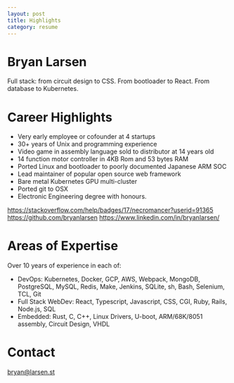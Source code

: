 ```yaml
---
layout: post
title: Highlights
category: resume
---
```

# Bryan Larsen

Full stack: from circuit design to CSS.  From bootloader to React.  From database to Kubernetes.

# Career Highlights

- Very early employee or cofounder at 4 startups
- 30+ years of Unix and programming experience
- Video game in assembly language sold to distributor at 14 years old
- 14 function motor controller in 4KB Rom and 53 bytes RAM
- Ported Linux and bootloader to poorly documented Japanese ARM SOC
- Lead maintainer of popular open source web framework
- Bare metal Kubernetes GPU multi-cluster
- Ported git to OSX
- Electronic Engineering degree with honours.

https://stackoverflow.com/help/badges/17/necromancer?userid=91365
https://github.com/bryanlarsen
https://www.linkedin.com/in/bryanlarsen/

# Areas of Expertise

Over 10 years of experience in each of:

- DevOps: Kubernetes, Docker, GCP, AWS, Webpack, MongoDB, PostgreSQL, MySQL, Redis, Make, Jenkins, SQLite, sh, Bash, Selenium, TCL, Git
- Full Stack WebDev: React, Typescript, Javascript, CSS, CGI, Ruby, Rails, Node.js, SQL
- Embedded: Rust, C, C++, Linux Drivers, U-boot, ARM/68K/8051 assembly, Circuit Design, VHDL

# Contact

bryan@larsen.st
